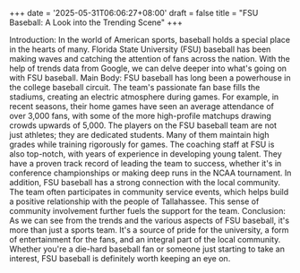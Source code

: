 +++
date = '2025-05-31T06:06:27+08:00'
draft = false
title = "FSU Baseball: A Look into the Trending Scene"
+++

Introduction:
In the world of American sports, baseball holds a special place in the hearts of many. Florida State University (FSU) baseball has been making waves and catching the attention of fans across the nation. With the help of trends data from Google, we can delve deeper into what's going on with FSU baseball.
Main Body:
FSU baseball has long been a powerhouse in the college baseball circuit. The team's passionate fan base fills the stadiums, creating an electric atmosphere during games. For example, in recent seasons, their home games have seen an average attendance of over 3,000 fans, with some of the more high-profile matchups drawing crowds upwards of 5,000.
The players on the FSU baseball team are not just athletes; they are dedicated students. Many of them maintain high grades while training rigorously for games. The coaching staff at FSU is also top-notch, with years of experience in developing young talent. They have a proven track record of leading the team to success, whether it's in conference championships or making deep runs in the NCAA tournament.
In addition, FSU baseball has a strong connection with the local community. The team often participates in community service events, which helps build a positive relationship with the people of Tallahassee. This sense of community involvement further fuels the support for the team.
Conclusion:
As we can see from the trends and the various aspects of FSU baseball, it's more than just a sports team. It's a source of pride for the university, a form of entertainment for the fans, and an integral part of the local community. Whether you're a die-hard baseball fan or someone just starting to take an interest, FSU baseball is definitely worth keeping an eye on.